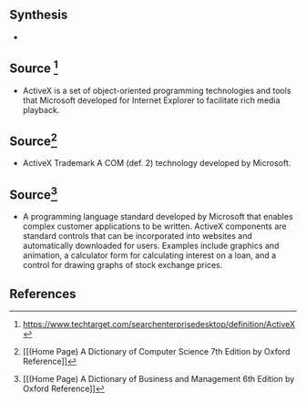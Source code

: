 ## Synthesis
- 
## Source [^1]
- ActiveX is a set of object-oriented programming technologies and tools that Microsoft developed for Internet Explorer to facilitate rich media playback.

## Source[^2]
- ActiveX Trademark A COM (def. 2) technology developed by Microsoft.
## Source[^3]
- A programming language standard developed by Microsoft that enables complex customer applications to be written. ActiveX components are standard controls that can be incorporated into websites and automatically downloaded for users. Examples include graphics and animation, a calculator form for calculating interest on a loan, and a control for drawing graphs of stock exchange prices.
## References

[^1]: https://www.techtarget.com/searchenterprisedesktop/definition/ActiveX
[^2]: [[(Home Page) A Dictionary of Computer Science 7th Edition by Oxford Reference]]
[^3]: [[(Home Page) A Dictionary of Business and Management 6th Edition by Oxford Reference]]